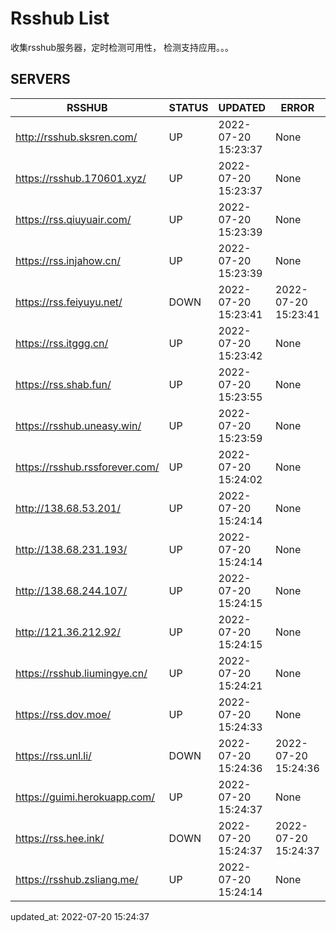 # Rsshub List

收集rsshub服务器，定时检测可用性， 检测支持应用。。。


## SERVERS

|  RSSHUB   | STATUS  | UPDATED  | ERROR  | TWITTER |  
|  ----  | ----  | ----  | ----  | ---- |  
| http://rsshub.sksren.com/ | UP | 2022-07-20 15:23:37 | None |OK|  
| https://rsshub.170601.xyz/ | UP | 2022-07-20 15:23:37 | None |OK|  
| https://rss.qiuyuair.com/ | UP | 2022-07-20 15:23:39 | None ||  
| https://rss.injahow.cn/ | UP | 2022-07-20 15:23:39 | None ||  
| https://rss.feiyuyu.net/ | DOWN | 2022-07-20 15:23:41 | 2022-07-20 15:23:41 |  
| https://rss.itggg.cn/ | UP | 2022-07-20 15:23:42 | None ||  
| https://rss.shab.fun/ | UP | 2022-07-20 15:23:55 | None |OK|  
| https://rsshub.uneasy.win/ | UP | 2022-07-20 15:23:59 | None |OK|  
| https://rsshub.rssforever.com/ | UP | 2022-07-20 15:24:02 | None |OK|  
| http://138.68.53.201/ | UP | 2022-07-20 15:24:14 | None ||  
| http://138.68.231.193/ | UP | 2022-07-20 15:24:14 | None ||  
| http://138.68.244.107/ | UP | 2022-07-20 15:24:15 | None ||  
| http://121.36.212.92/ | UP | 2022-07-20 15:24:15 | None ||  
| https://rsshub.liumingye.cn/ | UP | 2022-07-20 15:24:21 | None ||  
| https://rss.dov.moe/ | UP | 2022-07-20 15:24:33 | None |OK|  
| https://rss.unl.li/ | DOWN | 2022-07-20 15:24:36 | 2022-07-20 15:24:36 |  
| https://guimi.herokuapp.com/ | UP | 2022-07-20 15:24:37 | None ||  
| https://rss.hee.ink/ | DOWN | 2022-07-20 15:24:37 | 2022-07-20 15:24:37 |  
| https://rsshub.zsliang.me/ | UP | 2022-07-20 15:24:14 | None |OK|  
  

updated_at: 2022-07-20 15:24:37  
